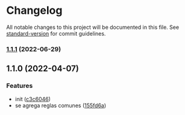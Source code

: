 # Changelog

All notable changes to this project will be documented in this file. See [standard-version](https://github.com/conventional-changelog/standard-version) for commit guidelines.

### [1.1.1](http://bitbucket.bch.bancodechile.cl:7990/projects/INVA/repos/eslint-config-bch/compare/commits?targetBranch=refs%2Ftags%2Fv1.1.0&sourceBranch=refs%2Ftags%2Fv1.1.1&targetRepoId=5999) (2022-06-29)

## 1.1.0 (2022-04-07)


### Features

* init ([c3c6046](http://bitbucket.bch.bancodechile.cl:7990/projects/INVA/repos/eslint-config-bch/commits/c3c6046c65b06fb80a5a749723c728ce709e5719))
* se agrega reglas comunes ([155fd6a](http://bitbucket.bch.bancodechile.cl:7990/projects/INVA/repos/eslint-config-bch/commits/155fd6a42468ae47689d992720bfeac873f9327a))
